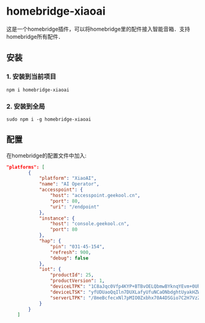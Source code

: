# homebridge-xiaoai

这是一个homebridge插件，可以将homebridge里的配件接入智能音箱．支持homebridge所有配件．



## 安装

### 1. 安装到当前项目

```
npm i homebridge-xiaoai
```

### 2. 安装到全局

```
sudo npm i -g homebridge-xiaoai
```



## 配置

在homebridge的配置文件中加入:

```json
"platforms": [
		{
			"platform": "XiaoAI",
			"name": "AI Operator",
			"accesspoint": {
				"host": "accesspoint.geekool.cn",
				"port": 80,
				"uri": "/endpoint"
			},
			"instance": {
				"host": "console.geekool.cn",
				"port": 80
			},
			"hap": {
				"pin": "031-45-154",
				"refresh": 900,
				"debug": false
			},
			"iot": {
				"productId": 25,
				"productVersion": 1,
				"deviceLTPK": "1C8aJqc0Vfp4KYP+BTBvOELQbmwBYknqYEvm+0UhA/o=",
				"deviceLTSK": "yfUDUaoQqIln7DUXLafyUfuNCaONbdghtUyakHZWAg4=",
				"serverLTPK": "/8meBcfecxNl7pMIO0Zxbhx70A4DSGio7C2H7VzZLB8="
			}
		}
	]
```

